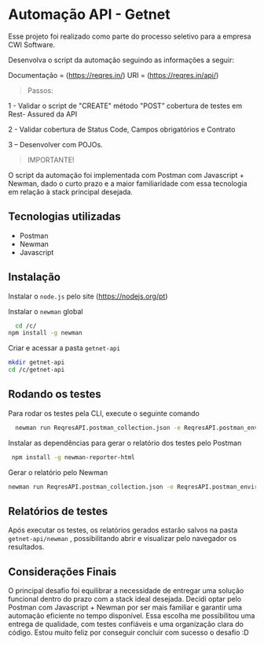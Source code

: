 
# Automação API - Getnet

Esse projeto foi realizado como parte do processo seletivo para a empresa CWI Software.

Desenvolva o script da automação seguindo as informações a seguir:

Documentação = (https://reqres.in/)
URI = (https://reqres.in/api/)

> Passos:

1 - Validar o script de "CREATE" método "POST” cobertura de testes em Rest-
Assured da API

2 - Validar cobertura de Status Code, Campos obrigatórios e Contrato

3 – Desenvolver com POJOs.


> IMPORTANTE!

O script da automação foi implementada com Postman com Javascript + Newman, dado o curto prazo e a maior familiaridade com essa tecnologia em relação à stack principal desejada.



## Tecnologias utilizadas

- Postman
- Newman
- Javascript


## Instalação

Instalar o `node.js` pelo site
(https://nodejs.org/pt)

Instalar o `newman` global
```bash
  cd /c/
npm install -g newman
```     
Criar e acessar a pasta `getnet-api`
```bash
mkdir getnet-api
cd /c/getnet-api
```


## Rodando os testes

Para rodar os testes pela CLI, execute o seguinte comando

```bash
  newman run ReqresAPI.postman_collection.json -e ReqresAPI.postman_environment.json -r cli
```
Instalar as dependências para gerar o relatório dos testes pelo Postman
```bash
 npm install -g newman-reporter-html
```
Gerar o relatório pelo Newman
```bash
newman run ReqresAPI.postman_collection.json -e ReqresAPI.postman_environment.json -r cli, htmlextra
```


## Relatórios de testes

Após executar os testes, os relatórios gerados estarão salvos na pasta `getnet-api/newman` , possibilitando abrir e visualizar pelo navegador os resultados.


## Considerações Finais

O principal desafio foi equilibrar a necessidade de entregar uma solução funcional dentro do prazo com a stack ideal desejada. Decidi optar pelo Postman com Javascript + Newman por ser mais familiar e garantir uma automação eficiente no tempo disponível. Essa escolha me possibilitou uma entrega de qualidade, com testes confiáveis e uma organização clara do código. Estou muito feliz por conseguir concluir com sucesso o desafio :D




